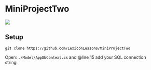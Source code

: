 # MiniProjectTwo

![](https://i.imgur.com/qo4mpiW.gif)


## Setup

```
git clone https://github.com/LexiconLessons/MiniProjectTwo
```
Open: `./Model/AppDbContext.cs` and @line 15 add your SQL connection string.





